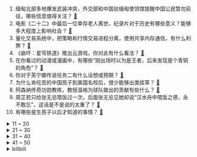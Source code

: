 1. 缅甸北部多地爆发武装冲突，外交部和中国驻缅甸使领馆提醒中国公民暂勿前往，哪些信息值得关注？ [:link:](https://www.zhihu.com/question/629702318)
2. 电影《二十二》中最后一位幸存老人离世，纪录片对于历史有哪些意义？能够多大程度上影响社会？ [:link:](https://www.zhihu.com/question/629721992)
3. 量化交易系统中，把策略和行情交易进程分离，使用共享内存通信，有什么利弊？ [:link:](https://www.zhihu.com/question/629152445)
4. 《崩坏：星穹铁道》推出云游戏，你对此有什么看法？ [:link:](https://www.zhihu.com/question/629577257)
5. 在你看过的动漫或漫画中，有哪些“刚出场时以为是王者，后来发现是个青铜的角色”？ [:link:](https://www.zhihu.com/question/629650954)
6. 你对于芙宁娜传说任务二有什么设想或预期？ [:link:](https://www.zhihu.com/question/629701978)
7. 为什么肯吃苦的中国孩子到美国名校后，很少能够出类拔萃？ [:link:](https://www.zhihu.com/question/624420476)
8. 阿森纳传奇功勋教练，教授温格为球队做出的贡献有些什么？ [:link:](https://www.zhihu.com/question/628789461)
9. 周芷若只给张无忌喂饭过一次，后面张无忌见她却说“汉水舟中喂饭之德，永不敢忘”，这话是不是说的太重了？ [:link:](https://www.zhihu.com/question/576349950)
10. 有哪些是生孩子以后才知道的事情？ [:link:](https://www.zhihu.com/question/569304898)
<details>
<summary>11 ~ 20</summary>

11. 考上了不喜欢城市的公务员，计划过5年服务期辞职，该怎么选择今后的职业方向？ [:link:](https://www.zhihu.com/question/629377989)
12. 「国内唯一满级滑雪女教练在滑雪场不幸身亡」，具体事故原因是什么？哪些信息值得关注？ [:link:](https://www.zhihu.com/question/629699797)
13. 首届学生（青年）运动会大学生女子乙组100米栏，如何评价吴艳妮夺冠后表示「真抢跑了又怎么了嘛」？ [:link:](https://www.zhihu.com/question/629722287)
14. 华为智界 S7 开启预售，25.8 万元起，余承东称标准、长航等四个版本都是亏钱的，哪些信息值得关注？ [:link:](https://www.zhihu.com/question/629656902)
15. 理想汽车连续四个季度盈利，李想称面对华为 80% 学习、 20% 尊敬、零抱怨，哪些信息值得关注？ [:link:](https://www.zhihu.com/question/629714980)
16. 用户吐槽手机软件广告称「手一抖就跳到广告、点关闭仍跳转到广告」，如何看待此事？让人反感的流量有意义吗？ [:link:](https://www.zhihu.com/question/629412478)
17. 2023年双十一洗烘套装如何选购？有没有万元左右的靠谱套装推荐？ [:link:](https://www.zhihu.com/question/629251136)
18. S13 半决赛 JDG 与 WBG 在各自半区分别选择红色及蓝色方，为什么不都选择胜率更高的蓝方呢？ [:link:](https://www.zhihu.com/question/629582861)
19. 如果《英雄联盟》中VN的W技能能被飓风这件装备触发，也不再受限于连续攻击单目标，英雄强度会上升多少？ [:link:](https://www.zhihu.com/question/628679450)
20. 中山二院博士黄某所患的「SMARCB1 缺失型癌」有多严重？为什么说很罕见？ [:link:](https://www.zhihu.com/question/629414943)
</details>
<details>
<summary>21 ~ 30</summary>

21. 哪一个瞬间智能家居让你觉得很有「安全感」? [:link:](https://www.zhihu.com/question/627374502)
22. 没有印刷术，古代西方的文化是怎么传承的？ [:link:](https://www.zhihu.com/question/629554128)
23. 《三体》雷迪亚兹的方法为什么受到民众这么大的厌恶? [:link:](https://www.zhihu.com/question/629068945)
24. 外媒称以色列同意在加沙地带进行「战术性局部」停火，如何看待这一行为？当前局势如何？ [:link:](https://www.zhihu.com/question/629697915)
25. 如何评价《披荆斩棘》第三季总决赛？ [:link:](https://www.zhihu.com/question/629713977)
26. 你认为《原神》芙宁娜的强度如何？ [:link:](https://www.zhihu.com/question/629590555)
27. 如何评价《崩坏：星穹铁道》千星纪游PV：「绥园伏鬼记」？ [:link:](https://www.zhihu.com/question/629720432)
28. 为什么慢跑现在这么受欢迎？ [:link:](https://www.zhihu.com/question/628915173)
29. 美驻中东国家外交官警告拜登政府「我们正失去一代阿拉伯民众」，如何解读？美国对以色列的支持是否会动摇？ [:link:](https://www.zhihu.com/question/629726199)
30. 2023 年双十一，有什么值得买的家装好物？ [:link:](https://www.zhihu.com/question/629378203)
</details>
<details>
<summary>31 ~ 40</summary>

31. 人类在 100 年内是否有可能探测到暗物质？ [:link:](https://www.zhihu.com/question/629355519)
32. 从哪一瞬间发现自己不过是芸芸众生？ [:link:](https://www.zhihu.com/question/628317091)
33. 天气渐冷，有哪些冬季户外运动的好物值得买？ [:link:](https://www.zhihu.com/question/629724903)
34. 在大荧幕看宫崎骏动画电影《红猪》是什么感受？ [:link:](https://www.zhihu.com/question/629712783)
35. 报告称超 9 成回国留学生面临求职压力，专家建议「留学生降低薪资期待」，如何看待此事？留学还有必要吗? [:link:](https://www.zhihu.com/question/629699666)
36. 为什么铲屎官和猫说话时，会不自觉的用「夹子音」？ [:link:](https://www.zhihu.com/question/628667357)
37. 你读过的书里，最让你受益的一句话是什么？ [:link:](https://www.zhihu.com/question/629443726)
38. 大学的日落为什么没有高中的好看？ [:link:](https://www.zhihu.com/question/629696394)
39. 家居博主的装修真的很贵吗？普通人如何趁双 11 低价复刻？ [:link:](https://www.zhihu.com/question/629706103)
40. 报道称巴菲特以个人账户交易伯克希尔正在或即将买卖的股票，涉及富国银行、强生、沃尔玛，具体情况如何？ [:link:](https://www.zhihu.com/question/629733613)
</details>
<details>
<summary>41 ~ 50</summary>

41. 央行行长潘功胜表示引导金融机构通过展期、借新还旧、置换等方式化解融资平台债务风险，哪些信息值得关注？ [:link:](https://www.zhihu.com/question/629724957)
42. 美军参联会主席警告以色列「每一个加沙平民遇难，都可能催生新的哈马斯成员」，透露出哪些信息？ [:link:](https://www.zhihu.com/question/629719694)
43. 苹果为什么不做千元机？ [:link:](https://www.zhihu.com/question/628935784)
44. 平台重要还是能力重要？ [:link:](https://www.zhihu.com/question/40946829)
45. 明兰为什么突然答应顾廷烨了？ [:link:](https://www.zhihu.com/question/309582482)
46. 如何评价许凯、景甜主演的古装剧《乐游原》？ [:link:](https://www.zhihu.com/question/629257666)
47. 如何评价《洛基》第二季第六集（大结局）？ [:link:](https://www.zhihu.com/question/629709513)
48. 一个人该怎么运动，才能保持年轻？ [:link:](https://www.zhihu.com/question/578290862)
49. 如何评价游戏《明日方舟：终末地》？ [:link:](https://www.zhihu.com/question/628008543)
50. 《甄嬛传》为什么华妃这个角色看起来不那么招人喜欢？ [:link:](https://www.zhihu.com/question/511219325)
</details><details>
<summary>bilibili</summary>

</details>